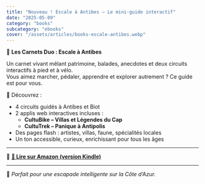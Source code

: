 ```yaml
---
title: "Nouveau ! Escale à Antibes – Le mini-guide interactif"
date: "2025-05-09"
category: "books"
subcategory: "ebooks"
cover: "/assets/articles/books-escale-antibes.webp"
---
```


📘 **Les Carnets Duo : Escale à Antibes**

Un carnet vivant mêlant patrimoine, balades, anecdotes et deux circuits interactifs à pied et à vélo.  
Vous aimez marcher, pédaler, apprendre et explorer autrement ? Ce guide est pour vous.

🧭 Découvrez :

- 4 circuits guidés à Antibes et Biot
- 2 applis web interactives incluses :  
  - **CultuBike – Villas et Légendes du Cap**
  - **CultuTrek – Panique à Antipolis**
- Des pages flash : artistes, villas, faune, spécialités locales
- Un ton accessible, curieux, enrichissant pour tous les âges

---

🔗 **[📖 Lire sur Amazon (version Kindle)](https://www.amazon.fr/dp/B0F7C665Z4)**

---

🎯 *Parfait pour une escapade intelligente sur la Côte d’Azur.*
